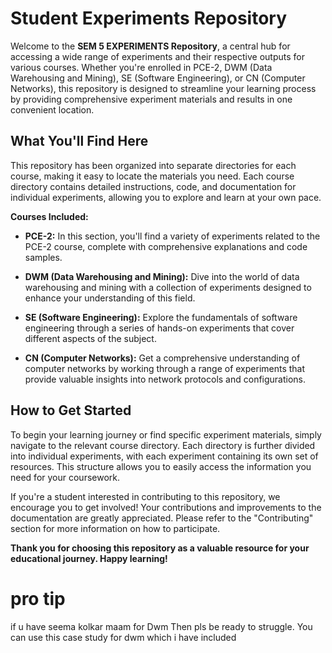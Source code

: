 # Student Experiments Repository

Welcome to the **SEM 5 EXPERIMENTS Repository**, a central hub for accessing a wide range of experiments and their respective outputs for various courses. Whether you're enrolled in PCE-2, DWM (Data Warehousing and Mining), SE (Software Engineering), or CN (Computer Networks), this repository is designed to streamline your learning process by providing comprehensive experiment materials and results in one convenient location.

## What You'll Find Here

This repository has been organized into separate directories for each course, making it easy to locate the materials you need. Each course directory contains detailed instructions, code, and documentation for individual experiments, allowing you to explore and learn at your own pace.

**Courses Included:**

- **PCE-2:** In this section, you'll find a variety of experiments related to the PCE-2 course, complete with comprehensive explanations and code samples.

- **DWM (Data Warehousing and Mining):** Dive into the world of data warehousing and mining with a collection of experiments designed to enhance your understanding of this field.

- **SE (Software Engineering):** Explore the fundamentals of software engineering through a series of hands-on experiments that cover different aspects of the subject.

- **CN (Computer Networks):** Get a comprehensive understanding of computer networks by working through a range of experiments that provide valuable insights into network protocols and configurations.

## How to Get Started

To begin your learning journey or find specific experiment materials, simply navigate to the relevant course directory. Each directory is further divided into individual experiments, with each experiment containing its own set of resources. This structure allows you to easily access the information you need for your coursework.

If you're a student interested in contributing to this repository, we encourage you to get involved! Your contributions and improvements to the documentation are greatly appreciated. Please refer to the "Contributing" section for more information on how to participate.

**Thank you for choosing this repository as a valuable resource for your educational journey. Happy learning!**


# pro tip 
if u have seema kolkar maam for Dwm Then pls be ready to struggle. You can use this case study for dwm which i have included 
